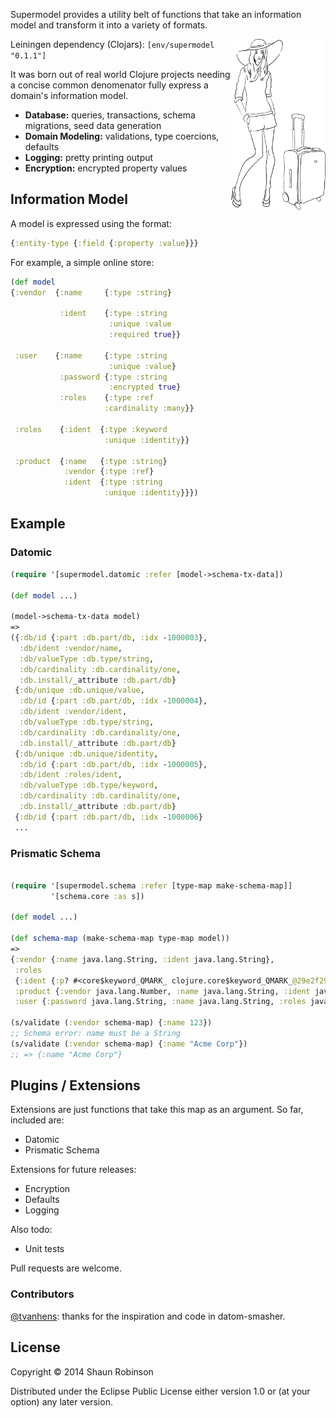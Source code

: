 Supermodel provides a utility belt of functions that take an information model and transform it into a variety of formats.

<img src="https://raw.githubusercontent.com/env/supermodel/master/doc/logo.png"
alt="Supermodel" title="Supermodel" align="right" width="30%"/>

Leiningen dependency (Clojars): `[env/supermodel "0.1.1"]`

It was born out of real world Clojure projects needing a concise common denomenator fully express a domain's information model.
 * **Database:** queries, transactions, schema migrations, seed data generation
 * **Domain Modeling:** validations, type coercions, defaults
 * **Logging:** pretty printing output
 * **Encryption:** encrypted property values

## Information Model
A model is expressed using the format:
```clojure
{:entity-type {:field {:property :value}}}
```

For example, a simple online store:
```clojure
(def model
{:vendor  {:name     {:type :string}

           :ident    {:type :string
                      :unique :value
                      :required true}}
                      
 :user    {:name     {:type :string
                      :unique :value}
           :password {:type :string
                      :encrypted true}
           :roles    {:type :ref
                     :cardinality :many}}
                    
 :roles    {:ident  {:type :keyword 
                     :unique :identity}}
                    
 :product  {:name   {:type :string}
            :vendor {:type :ref}
            :ident  {:type :string
                     :unique :identity}}})
```

## Example
### Datomic
```clojure
(require '[supermodel.datomic :refer [model->schema-tx-data])

(def model ...)

(model->schema-tx-data model)
=>
({:db/id {:part :db.part/db, :idx -1000003},
  :db/ident :vendor/name,
  :db/valueType :db.type/string,
  :db/cardinality :db.cardinality/one,
  :db.install/_attribute :db.part/db}
 {:db/unique :db.unique/value,
  :db/id {:part :db.part/db, :idx -1000004},
  :db/ident :vendor/ident,
  :db/valueType :db.type/string,
  :db/cardinality :db.cardinality/one,
  :db.install/_attribute :db.part/db}
 {:db/unique :db.unique/identity,
  :db/id {:part :db.part/db, :idx -1000005},
  :db/ident :roles/ident,
  :db/valueType :db.type/keyword,
  :db/cardinality :db.cardinality/one,
  :db.install/_attribute :db.part/db}
 {:db/id {:part :db.part/db, :idx -1000006}
 ...
```
### Prismatic Schema
```clojure

(require '[supermodel.schema :refer [type-map make-schema-map]]
         '[schema.core :as s])

(def model ...)

(def schema-map (make-schema-map type-map model))
=>
{:vendor {:name java.lang.String, :ident java.lang.String},
 :roles
 {:ident {:p? #<core$keyword_QMARK_ clojure.core$keyword_QMARK_@29e2f29e>, :pred-name keyword?}},
 :product {:vendor java.lang.Number, :name java.lang.String, :ident java.lang.String},
 :user {:password java.lang.String, :name java.lang.String, :roles java.lang.Number}}

(s/validate (:vendor schema-map) {:name 123})
;; Schema error: name must be a String
(s/validate (:vendor schema-map) {:name "Acme Corp"})
;; => {:name "Acme Corp"}
```

## Plugins / Extensions
Extensions are just functions that take this map as an argument. 
So far, included are:
* Datomic
* Prismatic Schema

Extensions for future releases:
* Encryption
* Defaults
* Logging

Also todo:
* Unit tests

Pull requests are welcome.

### Contributors

[@tvanhens](http://github.com/tvanhens): thanks for the inspiration and code in datom-smasher.

## License

Copyright © 2014 Shaun Robinson

Distributed under the Eclipse Public License either version 1.0 or (at
your option) any later version.
